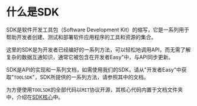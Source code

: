# 什么是SDK
‌SDK是软件开发工具包（Software Development Kit）的缩写，它是一系列用于帮助开发者创建、测试和部署软件应用程序的工具和资源的集合。

这里的SDK是为开发者已经编好的一系列方法，可以轻松地调用API，而无需了解复杂的数据互通知识，通常它被包含在开发者Easy"中，与API同步更新。

SDK是API的实现和一系列文档，如需使用我们的SDK，请从"开发者Easy"中获取"`TOOLSDK`"，SDK所提供的一系列方法，请参照其中的文档。

为方便使用`TOOLSDK`的全部代码以`MIT`协议开源，其核心代码内置于文档文件夹中，介绍在[SDK核心](./SDK核心/README.md)中。